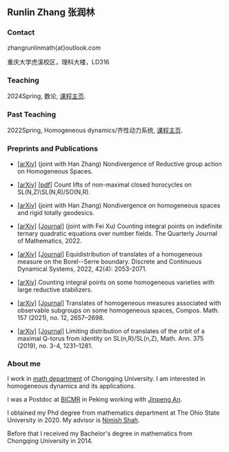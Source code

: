 ## Runlin Zhang 张润林

### Contact

zhangrunlinmath{at}outlook.com

重庆大学虎溪校区，理科大楼，LD316

### Teaching
2024Spring, 数论, [课程主页](https://runlinzhang.github.io/teaching2024sp).


### Past Teaching
2022Spring, Homogeneous dynamics/齐性动力系统, [课程主页](https://runlinzhang.github.io/teaching).

### Preprints and Publications

- [[arXiv]](https://arxiv.org/abs/2209.06463) (joint with Han Zhang) Nondivergence of Reductive group action on Homogeneous Spaces.

- [[arXiv]](https://arxiv.org/abs/2111.09584) [[pdf]](https://runlinzhang.github.io/Horocycles.pdf?raw=true) Count lifts of non-maximal closed horocycles on SL(N,Z)\SL(N,R)/SO(N,R).

- [[arXiv]](https://arxiv.org/abs/2111.02002) (joint with Han Zhang) Nondivergence on homogeneous spaces and rigid totally geodesics.

- [[arXiv]](https://arxiv.org/abs/2103.10707)  [[Journal]](https://academic.oup.com/qjmath/advance-article-abstract/doi/10.1093/qmath/haac039/6874956?utm_source=advanceaccess&utm_campaign=qjmath&utm_medium=email)  (joint with Fei Xu) Counting integral points on indefinite ternary quadratic equations over number fields.  The Quarterly Journal of Mathematics, 2022.

- [[arXiv]](https://arxiv.org/abs/2012.07468) [[Journal]](http://dx.doi.org/10.3934/dcds.2021183) Equidistribution of translates of a homogeneous measure on the Borel--Serre boundary. Discrete and Continuous Dynamical Systems, 2022, 42(4): 2053-2071.

- [[arXiv]](https://arxiv.org/abs/2012.00178) Counting integral points on some homogeneous varieties with large reductive stabilizers.

- [[arXiv]](https://arxiv.org/abs/1909.02666) [[Journal]](https://doi.org/10.1112/S0010437X21007624) Translates of homogeneous measures associated with observable subgroups on some homogeneous spaces, Compos. Math. 157 (2021), no. 12, 2657–2698. 

- [[arXiv]](https://arxiv.org/abs/1804.00226) [[Journal]](https://link.springer.com/article/10.1007%2Fs00208-019-01896-3) Limiting distribution of translates of the orbit of a maximal Q-torus from identity on SL(n,R)/SL(n,Z), Math. Ann. 375 (2019), no. 3-4, 1231–1281.
 

### About me

I work in [math department](http://sci.cqu.edu.cn) of Chongqing University.  I am interested in homogeneous dynamics and its applications.

I was a Postdoc at [BICMR](http://bicmr.pku.edu.cn) in Peking working with [Jinpeng An](https://www.math.pku.edu.cn/teachers/anjp/). 

I obtained my Phd degree from mathematics department at The Ohio State University in 2020.  My advisor is [Nimish Shah](https://people.math.osu.edu/shah.595/).

Before that I received my Bachelor's degree in mathematics from Chongqing University in 2014.
